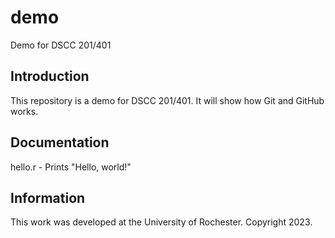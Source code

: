 # demo

Demo for DSCC 201/401

## Introduction

This repository is a demo for DSCC 201/401.
It will show how Git and GitHub works.

## Documentation

hello.r - Prints "Hello, world!"

## Information

This work was developed at the University of Rochester. Copyright 2023.
